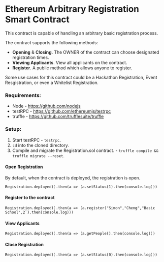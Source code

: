 # Ethereum Arbitrary Registration Smart Contract
This contract is capable of handling an arbitrary basic registration process. 

The contract supports the following methods:
- **Opening** & **Closing**. The OWNER of the contract can choose designated registration times.
- **Viewing Applicants**. View all applicants on the contract.
- **Register**. A public method which allows anyone to register.

Some use cases for this contract could be a Hackathon Registration, Event Resgistration, or even a Whitelist Registration. 

### Requirements:
- Node - https://github.com/nodejs
- testRPC - https://github.com/ethereumjs/testrpc                                                                                     
- truffle - https://github.com/trufflesuite/truffle

### Setup:
1. Start testRPC - `testrpc`.
2. `cd` into the cloned directory.
3. Compile and migrate the Registration.sol contract. - `truffle compile && truffle migrate --reset`.

#### Open Registration
By default, when the contract is deployed, the registration is open.
```
Registration.deployed().then(a => (a.setStatus(1).then(console.log)))
```
#### Register to the contract
```
Registration.deployed().then(a => (a.register("Simon","Cheng","Basic School",2`).then(console.log)))
```
#### View Applicants
```
Registration.deployed().then(a => (a.getPeople().then(console.log)))
```
#### Close Registration
```
Registration.deployed().then(a => (a.setStatus(0).then(console.log)))
```

